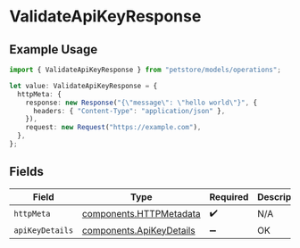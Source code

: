 # ValidateApiKeyResponse

## Example Usage

```typescript
import { ValidateApiKeyResponse } from "petstore/models/operations";

let value: ValidateApiKeyResponse = {
  httpMeta: {
    response: new Response("{\"message\": \"hello world\"}", {
      headers: { "Content-Type": "application/json" },
    }),
    request: new Request("https://example.com"),
  },
};
```

## Fields

| Field                                                                | Type                                                                 | Required                                                             | Description                                                          |
| -------------------------------------------------------------------- | -------------------------------------------------------------------- | -------------------------------------------------------------------- | -------------------------------------------------------------------- |
| `httpMeta`                                                           | [components.HTTPMetadata](../../models/components/httpmetadata.md)   | :heavy_check_mark:                                                   | N/A                                                                  |
| `apiKeyDetails`                                                      | [components.ApiKeyDetails](../../models/components/apikeydetails.md) | :heavy_minus_sign:                                                   | OK                                                                   |